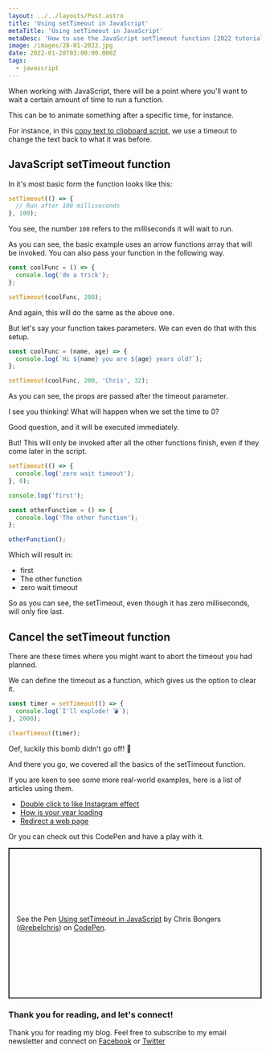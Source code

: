```yaml
---
layout: ../../layouts/Post.astro
title: 'Using setTimeout in JavaScript'
metaTitle: 'Using setTimeout in JavaScript'
metaDesc: 'How to use the JavaScript setTimeout function [2022 tutorial]'
image: /images/28-01-2022.jpg
date: 2022-01-28T03:00:00.000Z
tags:
  - javascript
---
```


When working with JavaScript, there will be a point where you'll want to wait a certain amount of time to run a function.

This can be to animate something after a specific time, for instance.

For instance, in this [copy text to clipboard script](https://daily-dev-tips.com/posts/vanilla-javascript-copy-text-to-clipboard-with-clipboard-api/), we use a timeout to change the text back to what it was before.

## JavaScript setTimeout function

In it's most basic form the function looks like this:

```js
setTimeout(() => {
  // Run after 100 milliseconds
}, 100);
```

You see, the number `100` refers to the milliseconds it will wait to run.

As you can see, the basic example uses an arrow functions array that will be invoked.
You can also pass your function in the following way.

```js
const coolFunc = () => {
  console.log('do a trick');
};

setTimeout(coolFunc, 200);
```

And again, this will do the same as the above one.

But let's say your function takes parameters. We can even do that with this setup.

```js
const coolFunc = (name, age) => {
  console.log(`Hi ${name} you are ${age} years old?`);
};

setTimeout(coolFunc, 200, 'Chris', 32);
```

As you can see, the props are passed after the timeout parameter.

I see you thinking!
What will happen when we set the time to 0?

Good question, and it will be executed immediately.

But! This will only be invoked after all the other functions finish, even if they come later in the script.

```js
setTimeout(() => {
  console.log('zero wait timeout');
}, 0);

console.log('first');

const otherFunction = () => {
  console.log('The other function');
};

otherFunction();
```

Which will result in:

- first
- The other function
- zero wait timeout

So as you can see, the setTimeout, even though it has zero milliseconds, will only fire last.

## Cancel the setTimeout function

There are these times where you might want to abort the timeout you had planned.

We can define the timeout as a function, which gives us the option to clear it.

```js
const timer = setTimeout(() => {
  console.log(`I'll explode! 💣`);
}, 2000);

clearTimeout(timer);
```

Oef, luckily this bomb didn't go off! 👀

And there you go, we covered all the basics of the setTimeout function.

If you are keen to see some more real-world examples, here is a list of articles using them.

- [Double click to like Instagram effect](https://daily-dev-tips.com/posts/double-click-to-like-instagram-effect-in-javascript/)
- [How is your year loading](https://daily-dev-tips.com/posts/how-is-your-year-loading/)
- [Redirect a web page](https://daily-dev-tips.com/posts/redirecting-a-web-page/)

Or you can check out this CodePen and have a play with it.

<p class="codepen" data-height="300" data-default-tab="result" data-slug-hash="oNGORyN" data-user="rebelchris" style="height: 300px; box-sizing: border-box; display: flex; align-items: center; justify-content: center; border: 2px solid; margin: 1em 0; padding: 1em;">
  <span>See the Pen <a href="https://codepen.io/rebelchris/pen/oNGORyN">
  Using setTimeout in JavaScript</a> by Chris Bongers (<a href="https://codepen.io/rebelchris">@rebelchris</a>)
  on <a href="https://codepen.io">CodePen</a>.</span>
</p>
<script async src="https://cpwebassets.codepen.io/assets/embed/ei.js"></script>

### Thank you for reading, and let's connect!

Thank you for reading my blog. Feel free to subscribe to my email newsletter and connect on [Facebook](https://www.facebook.com/DailyDevTipsBlog) or [Twitter](https://twitter.com/DailyDevTips1)
